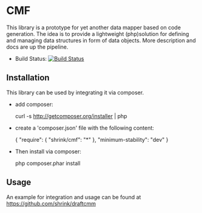 # CMF

This library is a prototype for yet another data mapper based on code generation.
The idea is to provide a lightweight (php)solution for defining and managing data structures in form of data objects.
More description and docs are up the pipeline.

* Build Status: [![Build Status](https://travis-ci.org/shrink/CMF.png)](https://travis-ci.org/shrink/CMF)

## Installation

This library can be used by integrating it via composer.

- add composer: 

    curl -s http://getcomposer.org/installer | php

- create a 'composer.json' file with the following content:

    {
        "require": {
            "shrink/cmf": "*"
        },
        "minimum-stability": "dev"
    }

- Then install via composer:

    php composer.phar install


## Usage

An example for integration and usage can be found at https://github.com/shrink/draftcmm
